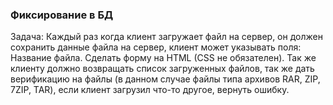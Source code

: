 ### Фиксирование в БД

Задача: Каждый раз когда клиент загружает файл на сервер, он должен сохранить данные файла на сервер, клиент может указывать поля: Название файла.
Сделать форму на HTML (CSS не обязателен). Так же клиенту должно возвращать список загруженных файлов, так же дать верификацию на файлы (в данном случае файлы типа архивов RAR, ZIP, 7ZIP, TAR), если клиент загрузил что-то другое, вернуть ошибку.